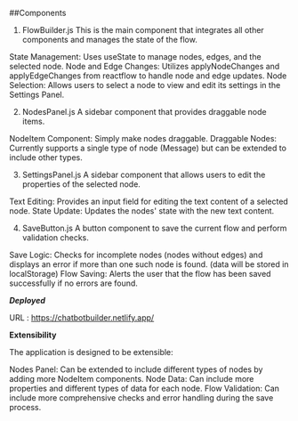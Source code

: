 ##Components

1. FlowBuilder.js
This is the main component that integrates all other components and manages the state of the flow.

State Management: Uses useState to manage nodes, edges, and the selected node.
Node and Edge Changes: Utilizes applyNodeChanges and applyEdgeChanges from reactflow to handle node and edge updates.
Node Selection: Allows users to select a node to view and edit its settings in the Settings Panel.

2. NodesPanel.js
A sidebar component that provides draggable node items.

NodeItem Component: Simply make nodes draggable.
Draggable Nodes: Currently supports a single type of node (Message) but can be extended to include other types.

3. SettingsPanel.js
A sidebar component that allows users to edit the properties of the selected node.

Text Editing: Provides an input field for editing the text content of a selected node.
State Update: Updates the nodes' state with the new text content.

4. SaveButton.js
A button component to save the current flow and perform validation checks.

Save Logic: Checks for incomplete nodes (nodes without edges) and displays an error if more than one such node is found.
(data will be stored in localStorage)
Flow Saving: Alerts the user that the flow has been saved successfully if no errors are found.



***************************************************Deployed***************************************************

URL : https://chatbotbuilder.netlify.app/


********************************************Extensibility********************************************

The application is designed to be extensible:

Nodes Panel: Can be extended to include different types of nodes by adding more NodeItem components.
Node Data: Can include more properties and different types of data for each node.
Flow Validation: Can include more comprehensive checks and error handling during the save process.
